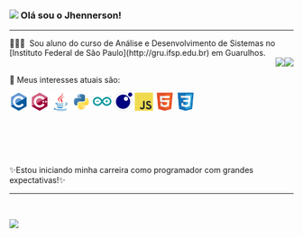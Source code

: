 ### <img src="https://media.giphy.com/media/hvRJCLFzcasrR4ia7z/giphy.gif" width="30px"> Olá sou o Jhennerson!


<hr />
👨🏼‍🎓 &nbsp;Sou aluno do curso de Análise e Desenvolvimento de Sistemas no [Instituto Federal de São Paulo](http://gru.ifsp.edu.br) em Guarulhos.

<br />
  
<div style="display: inline_block">
<img align="right" src="https://user-images.githubusercontent.com/92925449/141186531-54a19d83-e69a-4431-b07c-6c42be12bd70.png" />
<img align="right" height="150em" src="https://github-readme-stats.vercel.app/api?username=jhennerson&show_icons=true&theme=merko&include_all_commits=true&count_private=true" />
</div>
<br />

👀 Meus interesses atuais são:
<div style="display: inline_block">
<img align="center" width="33" src="https://raw.githubusercontent.com/devicons/devicon/master/icons/c/c-original.svg" alt="C">
<img align="center" width="33" src="https://raw.githubusercontent.com/devicons/devicon/master/icons/cplusplus/cplusplus-original.svg" alt="C++">
<img align="center" width="33" src="https://raw.githubusercontent.com/devicons/devicon/master/icons/java/java-original.svg" alt="Java">
<img align="center" width="33" src="https://raw.githubusercontent.com/devicons/devicon/master/icons/python/python-original.svg" alt="Python">
<img align="center" width="33" src="https://raw.githubusercontent.com/devicons/devicon/master/icons/arduino/arduino-original.svg" alt="Arduino">
<img align="center" width="33" src="https://raw.githubusercontent.com/devicons/devicon/master/icons/lua/lua-original.svg" alt="Lua">
<img align="center" width="33" src="https://raw.githubusercontent.com/devicons/devicon/master/icons/javascript/javascript-original.svg" alt="JavaScript">
<img align="center" width="33" src="https://raw.githubusercontent.com/devicons/devicon/master/icons/html5/html5-original.svg" alt="HTML5">
<img align="center" width="33" src="https://raw.githubusercontent.com/devicons/devicon/master/icons/css3/css3-original.svg" alt="CSS3">

<br /><br /><br /><br />

✨Estou iniciando minha carreira como programador com grandes expectativas!✨
<hr />
<br />


<a align="center" href="https://www.linkedin.com/in/jhennerson-barbosa-b9672a20b" target="_blank"><img src="https://img.shields.io/badge/-LinkedIn-blue?style=flat-square&logo=Linkedin&logoColor=white&link/" target="_blank" width="125"></a>
